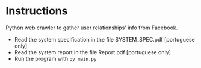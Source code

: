 # Instructions
Python web crawler to gather user relationships' info from Facebook.

- Read the system specification in the file SYSTEM_SPEC.pdf [portuguese only]
- Read the system report in the file Report.pdf [portuguese only]
- Run the program with ```py main.py```
